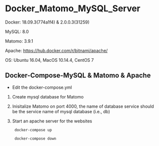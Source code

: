 # Docker_Matomo_MySQL_Server

Docker: 18.09.3(774a1f4) & 2.0.0.3(31259)

MySQL: 8.0

Matomo: 3.9.1

Apache: https://hub.docker.com/r/bitnami/apache/

OS: Ubuntu 16.04, MacOS 10.14.4, CentOS 7


## Docker-Compose-MySQL & Matomo & Apache

* Edit the docker-compose.yml

1. Create mysql database for Matomo

2. Inisitalize Matomo on port 4000, the name of database service should be the service name of mysql database
 (i.e., db)

3. Start an apache server for the websites

        docker-compose up

        docker-compose down
